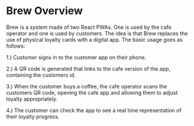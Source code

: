 # Brew Overview

Brew is a system made of two React PWAs. One is used by the cafe operator and one is used by customers. The idea is that Brew replaces the use of physical loyalty cards with a digital app. The basic usage goes as follows:

  1.) Customer signs in to the customer app on their phone.  
  
  2.) A QR code is generated that links to the cafe version of the app, containing the customers id.  
  
  3.) When the customer buys a coffee, the cafe operator scans the customers QR code, opening the cafe app and allowing them to adjust           loyalty appropriately. 
  
  4.) The customer can check the app to see a real time representation of their loyalty progress. 
